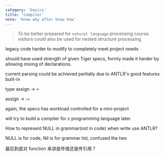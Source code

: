 ```yaml
---
category: 'basics'
title: 'Compiler'
note: 'Know why after know how'
---
```


> To be better prepared for `natural language` processing course.
visitors could also be used for nested structure processing

legacy code harder to modify to completely meet project needs

should have used strength of given Tiger specs, formly made it harder by allowing mixing of declarations.

  

current parsing could be achieved partially due to ANTLR's good features built-in

  

type assign -> =

assign -> :=

  

again, the specs has workload controlled for a mini-project

  

will try to build a compiler for c programming language later.

  

How to represent NULL in grammar(not in code) when write use ANTLR?

  

NULL is for code, Nil is for grammar list, confused the two

  

最后到底对 function 来讲是传值还是传引用？
<!--stackedit_data:
eyJoaXN0b3J5IjpbMTQ1MjkyNDQ2NV19
-->